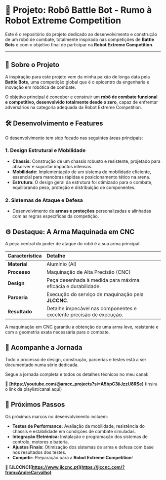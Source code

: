 # 🤖 Projeto: Robô Battle Bot - Rumo à Robot Extreme Competition

Este é o repositório do projeto dedicado ao desenvolvimento e construção de um robô de combate, totalmente inspirado nas competições de **Battle Bots** e com o objetivo final de participar na **Robot Extreme Competition**.

---

## 📖 Sobre o Projeto

A inspiração para este projeto vem da minha paixão de longa data pela **Battle Bots**, uma competição global que é o epicentro da engenharia e inovação em robótica de combate.

O objetivo principal é conceber e construir um **robô de combate funcional e competitivo, desenvolvido totalmente desde o zero**, capaz de enfrentar adversários na categoria adequada da Robot Extreme Competition.

## 🛠️ Desenvolvimento e Features

O desenvolvimento tem sido focado nas seguintes áreas principais:

### 1. Design Estrutural e Mobilidade

* **Chassis:** Construção de um chassis robusto e resistente, projetado para absorver e suportar impactos intensos.
* **Mobilidade:** Implementação de um sistema de mobilidade eficiente, essencial para manobras rápidas e posicionamento tático na arena.
* **Estrutura:** O design geral da estrutura foi otimizado para o combate, equilibrando peso, proteção e distribuição de componentes.

### 2. Sistemas de Ataque e Defesa

* Desenvolvimento de **armas e proteções** personalizadas e alinhadas com as regras específicas da competição.

## ⚙️ Destaque: A Arma Maquinada em CNC

A peça central do poder de ataque do robô é a sua arma principal.

| Característica | Detalhe |
| :--- | :--- |
| **Material** | Alumínio (Al) |
| **Processo** | Maquinação de Alta Precisão (CNC) |
| **Design** | Peça desenhada à medida para máxima eficácia e durabilidade. |
| **Parceria** | Execução do serviço de maquinação pela **JLCCNC**. |
| **Resultado** | Detalhe impecável nas componentes e excelente precisão de execução. |

A maquinação em CNC garantiu a obtenção de uma arma leve, resistente e com a geometria exata necessária para o combate.

## 🎥 Acompanhe a Jornada

Todo o processo de design, construção, parcerias e testes está a ser documentado numa série dedicada.

Segue a jornada completa e todos os detalhes técnicos no meu canal:

🔗 **[https://youtube.com/@amcc_projects?si=A5bpC3iiJzzU8RSe]** (Insira o link da playlist/canal aqui)



## 🎯 Próximos Passos

Os próximos marcos no desenvolvimento incluem:

* **Testes de Performance:** Avaliação da mobilidade, resistência do chassis e estabilidade em condições de combate simuladas.
* **Integração Eletrónica:** Instalação e programação dos sistemas de controlo, motores e bateria.
* **Ajustes Finais:** Otimização dos sistemas de arma e defesa com base nos resultados dos testes.
* **Competir:** Preparação para a **Robot Extreme Competition**!

🔗 **[JLCCNC](https://www.jlccnc.pt](https://jlccnc.com/?from=AndreCarvalho)** 
